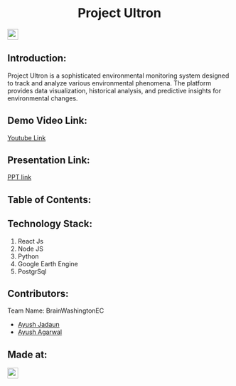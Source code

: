 <h1 align="center">Project Ultron</h1>
<p align="center">
</p>
<a href="https://hack36.in"> <img src="https://postimage.me/images/2025/04/19/built-at-hack36.png" height=24px> </a>

## Introduction:
  Project Ultron is a sophisticated environmental monitoring system designed to track and analyze various environmental phenomena. The platform provides data visualization, historical analysis, and predictive insights for environmental changes.
  
## Demo Video Link:
  <a href="https://youtu.be/Rut1XPlhNoI">Youtube Link</a>
  
## Presentation Link:
  <a href="docs.google.com/presentation/d/1Hyn-CmMexxla0tFaOCMH1NAxsxATpD-74hSVbXCobLk/edit"> PPT link </a>
  
  
## Table of Contents:

## Technology Stack:
  1) React Js
  2) Node JS
  3) Python
  4) Google Earth Engine
  5) PostgrSql

## Contributors:

Team Name: BrainWashingtonEC

* [Ayush Jadaun](https://github.com/ayush-jadaun)
* [Ayush Agarwal](https://github.com/ayushagr101)

## Made at:
<a href="https://hack36.in"> <img src="https://postimage.me/images/2025/04/19/built-at-hack36.png" height=24px> </a>

